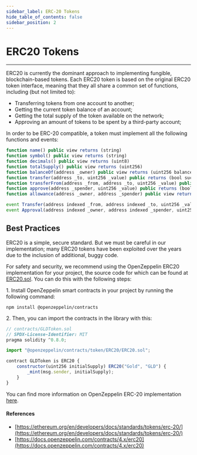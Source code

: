 ```yaml
---
sidebar_label: ERC-20 Tokens
hide_table_of_contents: false
sidebar_position: 2
---
```


# ERC20 Tokens
---

ERC20 is currently the dominant approach to implementing fungible, blockchain-based tokens. Each ERC20 token is based on the original ERC20 token interface, meaning that they all share a common set of functions, including (but not limited to):

* Transferring tokens from one account to another;
* Getting the current token balance of an account;
* Getting the total supply of the token available on the network;
* Approving an amount of tokens to be spent by a third-party account;

In order to be ERC-20 compatible, a token must implement all the following functions and events:

```javascript
function name() public view returns (string)
function symbol() public view returns (string)
function decimals() public view returns (uint8)
function totalSupply() public view returns (uint256)
function balanceOf(address _owner) public view returns (uint256 balance)
function transfer(address _to, uint256 _value) public returns (bool success)
function transferFrom(address _from, address _to, uint256 _value) public returns (bool success)
function approve(address _spender, uint256 _value) public returns (bool success)
function allowance(address _owner, address _spender) public view returns (uint256 remaining)
```

```javascript
event Transfer(address indexed _from, address indexed _to, uint256 _value)
event Approval(address indexed _owner, address indexed _spender, uint256 _value)
```

## Best Practices

ERC20 is a simple, secure standard. But we must be careful in our implementation; many ERC20 tokens have been exploited over the years due to the inclusion of additional, buggy code.

For safety and security, we recommend using the OpenZeppelin ERC20 implementation for your project, the source code for which can be found at[ ERC20.sol](https://github.com/OpenZeppelin/openzeppelin-contracts/blob/master/contracts/token/ERC20/ERC20.sol). You can do this with the following steps:

1\. Install OpenZeppelin smart contracts in your project by running the following command:

`npm install @openzeppelin/contracts`

2\. Then, you can import the contracts in the library with this:

```javascript
// contracts/GLDToken.sol
// SPDX-License-Identifier: MIT
pragma solidity ^0.8.0;

import "@openzeppelin/contracts/token/ERC20/ERC20.sol";

contract GLDToken is ERC20 {
    constructor(uint256 initialSupply) ERC20("Gold", "GLD") {
        _mint(msg.sender, initialSupply);
    }
}
```

You can find more information on OpenZeppelin ERC-20 implementation [here](https://docs.openzeppelin.com/contracts/4.x/erc20).

#### References

* [https://ethereum.org/en/developers/docs/standards/tokens/erc-20/](https://ethereum.org/en/developers/docs/standards/tokens/erc-20/)
* [https://docs.openzeppelin.com/contracts/4.x/erc20](https://docs.openzeppelin.com/contracts/4.x/erc20)
